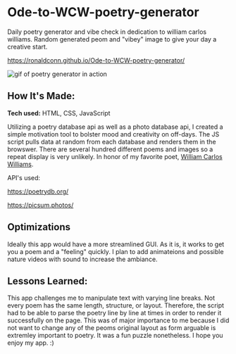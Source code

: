 # Ode-to-WCW-poetry-generator
Daily poetry generator and vibe check in dedication to william carlos williams. Random generated peom and "vibey" image to give your day a creative start.

https://ronaldconn.github.io/Ode-to-WCW-poetry-generator/

![gif of poetry generator in action](ronaldconn.github.io/Ode-to-WCW-poetry-generator/WCWPoetryGenerator.gif)

## How It's Made:

**Tech used:** HTML, CSS, JavaScript

Utilizing a poetry database api as well as a photo database api, I created a simple motivation tool to bolster mood and creativity on off-days. The JS script pulls data at random from each database and renders them in the browswer. There are several hundred different poems and images so a repeat display is very unlikely. In honor of my favorite poet, [William Carlos Williams](https://poets.org/poet/william-carlos-williams).

API's used:

https://poetrydb.org/

https://picsum.photos/

## Optimizations

Ideally this app would have a more streamlined GUI. As it is, it works to get you a poem and a "feeling" quickly. I plan to add animateions and possible nature videos with sound to increase the ambiance.

## Lessons Learned:

This app challenges me to manipulate text with varying line breaks. Not every poem has the same length, structure, or layout. Therefore, the script had to be able to parse the poetry line by line at times in order to render it successfully on the page. This was of major importance to me because I did not want to change any of the peoms original layout as form arguable is extremley important to poetry. It was a fun puzzle nonetheless. I hope you enjoy my app. :)
